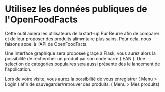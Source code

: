 # Utilisez les données publiques de l'OpenFoodFacts


Cette outil aidera les utilisateurs de la start-up Pur Beurre afin de comparer et de leur proposer des produits alimentaire
plus sains. 
Pour cela, nous faisons appel à l'API de OpenFoodFacts.

Une interface graphique sera proposée graçe à Flask, vous aurez alors la possibilité de rechercher un produit par son code barre ( EAN ).
Une selection de categories populaires sera aussi présente dès le lancement de l'application.

Lors de votre visite, vous aurez la possibilité de vous enregistrer ( Menu > Login ) afin de sauvegarder/retrouver des produits. ( Menu > Mes produits)





